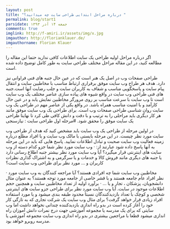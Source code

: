 ```yaml
---
layout: post
title: "درباره مراحل ابتدایی طراحی سایت چه میدانید؟ "
permalink: blog/start1
parsidate: جمعه ۱۴ آذر ۱۳۹۳
comments: true
imglink: http://f-amiri.ir/assets/img/x.jpg
imgauthor: http://florianklauer.de/
imgauthorname: Florian Klauer
---
```

اگر درباره مراحل اولیه طراحی یک سایت اطلاعات کافی ندارید حتما این مقاله را مطالعه کنید، در این مقاله مراحل مختلف طراحی سایت به طور کامل توضیح داده شده است.

طراحی صفحات وب در اصل یک هنر است که در عین حال جنبه های فنی فراوانی نیز دارد. هدف هر طراح وب سایت موفق برقراری ارتباط مناسب با مخاطبین سایت و انتقال پیام سایت و پاسخگویی مناسب و شفاف به کاربران سایت و جلب رضایت آنها است.جنبه های فنی طراحی وب سایت در واقع شیوه های پیاده سازی عناصر مختلف یک وب سایت است تا وب سایت با سرعت مناسب بر روی مرورگر مخاطبین نمایش یابد و در عین حال کارآمد و با امنیت مناسب همراه باشد. در واقع یکی از عناصر مهم در طراحی یک وب سایت روان شناسی طراحی صفحات وب است. برای طراحی یک وب سایت موفق مانند هر کار دیگری باید مراحلی را به ترتیب و با دقت و دانش کافی طی کرد تا نهایتا طراحی یک سایت موفق را محقق شود.
#مرحله اول طراحی سایت : نیازسنجی

در اولین مرحله از طراحی یک وب سایت باید مشخص کنید که هدف از طراحی وب سایت مورد نظر چیست. در این مرحله بایستی با مالک وب سایت و یا افراد مطلع درباره زمینه فعالیت وب سایت صحبت و تبادل اطلاعات نمایید. پاسخ هایی که باید در این مرحله به آنها پاسخ داده شود عبارتند از:
·         وب سایت مورد نظر شما جزو کدام دسته از وب سایت های اینترنتی قرار میگیرد؟ آیا وب سایت مورد نظر بیشتر جنبه اطلاع رسانی دارد یا جنبه های دیگری مانند فروش کالا و خدمات و یا سرگرمی و به اشتراک گذاری نظرات کاربران و ... مورد نظر برای طراحی وب سایت است؟

·         مخاطبین وب سایت شما چه افرادی هستند؟ آیا مراجعه کنندگان به وب سایت مورد نظر افراد عام جامعه هستند و یا قشر خاصی از جامعه مورد توجه هستند؟ به عنوان مثال دانشجویان، پزشکان ، تجار و یا ...
·         برآورد اولیه از تعداد مخاطبین سایت و همچنین حجم اطلاعات موجود در سایت. آیا وب سایت مورد نظر برای طراحی جزو سایت های اینترنتی شخصی و کوچک با تعداد بازدیدکنندگان نسبتا محدود طبقه بندی میشود و یا مورد استفاده افراد زیادی قرار خواهد گرفت؟ برای مثال وب سایت یک شرکت تجاری که به تازگی کار خود را آغاز کرده است در بدو راه اندازی بازدیدکننده چندانی نخواهد داشت اما وب سایتی که برای یک مدرسه یا مجموعه آموزشی جهت درج نمرات دانش آموزان راه اندازی میشود قطعا با مراجعین بیشتری در بدو راه اندازی وب سایت مجموعه آموزشی یا مدرسه روبرو خواهد بود.

